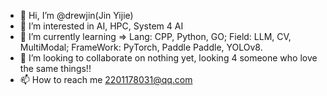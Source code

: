 - 👋 Hi, I’m @drewjin(Jin Yijie)
- 👀 I’m interested in AI, HPC, System 4 AI
- 🌱 I’m currently learning => Lang: CPP, Python, GO; Field: LLM, CV, MultiModal; FrameWork: PyTorch, Paddle Paddle, YOLOv8.
- 💞️ I’m looking to collaborate on nothing yet, looking 4 someone who love the same things!!
- 📫 How to reach me 2201178031@qq.com

<!---
Jinyijiedrew/Jinyijiedrew is a ✨ special ✨ repository because its `README.md` (this file) appears on your GitHub profile.
You can click the Preview link to take a look at your changes.
--->
